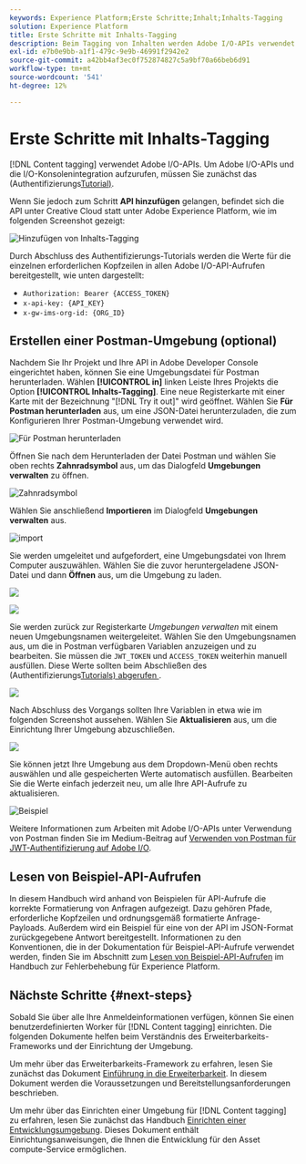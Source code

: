 ```yaml
---
keywords: Experience Platform;Erste Schritte;Inhalt;Inhalts-Tagging
solution: Experience Platform
title: Erste Schritte mit Inhalts-Tagging
description: Beim Tagging von Inhalten werden Adobe I/O-APIs verwendet. Um Adobe I/O-APIs und die I/O-Konsolenintegration aufzurufen, müssen Sie zunächst das Authentifizierungs-Tutorial abschließen.
exl-id: e7b0e9bb-a1f1-479c-9e9b-46991f2942e2
source-git-commit: a42bb4af3ec0f752874827c5a9bf70a66beb6d91
workflow-type: tm+mt
source-wordcount: '541'
ht-degree: 12%

---
```


# Erste Schritte mit Inhalts-Tagging

[!DNL Content tagging] verwendet Adobe I/O-APIs. Um Adobe I/O-APIs und die I/O-Konsolenintegration aufzurufen, müssen Sie zunächst das (Authentifizierungs[Tutorial) &#x200B;](https://experienceleague.adobe.com/docs/experience-platform/landing/platform-apis/api-authentication.html?lang=de).

Wenn Sie jedoch zum Schritt **API hinzufügen** gelangen, befindet sich die API unter Creative Cloud statt unter Adobe Experience Platform, wie im folgenden Screenshot gezeigt:

![Hinzufügen von Inhalts-Tagging](./images/add-api-updated.png)

Durch Abschluss des Authentifizierungs-Tutorials werden die Werte für die einzelnen erforderlichen Kopfzeilen in allen Adobe I/O-API-Aufrufen bereitgestellt, wie unten dargestellt:

- `Authorization: Bearer {ACCESS_TOKEN}`
- `x-api-key: {API_KEY}`
- `x-gw-ims-org-id: {ORG_ID}`

## Erstellen einer Postman-Umgebung (optional)

Nachdem Sie Ihr Projekt und Ihre API in Adobe Developer Console eingerichtet haben, können Sie eine Umgebungsdatei für Postman herunterladen. Wählen **[!UICONTROL in]** linken Leiste Ihres Projekts die Option **[!UICONTROL Inhalts-Tagging]**. Eine neue Registerkarte mit einer Karte mit der Bezeichnung &quot;[!DNL Try it out]&quot; wird geöffnet. Wählen Sie **Für Postman herunterladen** aus, um eine JSON-Datei herunterzuladen, die zum Konfigurieren Ihrer Postman-Umgebung verwendet wird.

![Für Postman herunterladen](./images/add-to-postman-updated.png)

Öffnen Sie nach dem Herunterladen der Datei Postman und wählen Sie oben rechts **Zahnradsymbol** aus, um das Dialogfeld **Umgebungen verwalten** zu öffnen.

![Zahnradsymbol](./images/select-gear-icon.png)

Wählen Sie anschließend **Importieren** im Dialogfeld **Umgebungen verwalten** aus.

![import](./images/import-updated.png)

Sie werden umgeleitet und aufgefordert, eine Umgebungsdatei von Ihrem Computer auszuwählen. Wählen Sie die zuvor heruntergeladene JSON-Datei und dann **Öffnen** aus, um die Umgebung zu laden.

![](./images/choose-your-file.png)

![](./images/click-open.png)

Sie werden zurück zur Registerkarte *Umgebungen verwalten* mit einem neuen Umgebungsnamen weitergeleitet. Wählen Sie den Umgebungsnamen aus, um die in Postman verfügbaren Variablen anzuzeigen und zu bearbeiten. Sie müssen die `JWT_TOKEN` und `ACCESS_TOKEN` weiterhin manuell ausfüllen. Diese Werte sollten beim Abschließen des (Authentifizierungs[Tutorials) abgerufen &#x200B;](https://experienceleague.adobe.com/docs/experience-platform/landing/platform-apis/api-authentication.html?lang=de).

![](./images/re-direct-updated.png)

Nach Abschluss des Vorgangs sollten Ihre Variablen in etwa wie im folgenden Screenshot aussehen. Wählen Sie **Aktualisieren** aus, um die Einrichtung Ihrer Umgebung abzuschließen.

![](./images/final-environment-updated.png)

Sie können jetzt Ihre Umgebung aus dem Dropdown-Menü oben rechts auswählen und alle gespeicherten Werte automatisch ausfüllen. Bearbeiten Sie die Werte einfach jederzeit neu, um alle Ihre API-Aufrufe zu aktualisieren.

![Beispiel](./images/select-environment-updated.png)

Weitere Informationen zum Arbeiten mit Adobe I/O-APIs unter Verwendung von Postman finden Sie im Medium-Beitrag auf [Verwenden von Postman für JWT-Authentifizierung auf Adobe I/O](https://medium.com/adobetech/using-postman-for-jwt-authentication-on-adobe-i-o-7573428ffe7f).

## Lesen von Beispiel-API-Aufrufen

In diesem Handbuch wird anhand von Beispielen für API-Aufrufe die korrekte Formatierung von Anfragen aufgezeigt. Dazu gehören Pfade, erforderliche Kopfzeilen und ordnungsgemäß formatierte Anfrage-Payloads. Außerdem wird ein Beispiel für eine von der API im JSON-Format zurückgegebene Antwort bereitgestellt. Informationen zu den Konventionen, die in der Dokumentation für Beispiel-API-Aufrufe verwendet werden, finden Sie im Abschnitt zum [Lesen von Beispiel-API-Aufrufen](../../landing/troubleshooting.md) im Handbuch zur Fehlerbehebung für Experience Platform.

## Nächste Schritte {#next-steps}

Sobald Sie über alle Ihre Anmeldeinformationen verfügen, können Sie einen benutzerdefinierten Worker für [!DNL Content tagging] einrichten. Die folgenden Dokumente helfen beim Verständnis des Erweiterbarkeits-Frameworks und der Einrichtung der Umgebung.

Um mehr über das Erweiterbarkeits-Framework zu erfahren, lesen Sie zunächst das Dokument [Einführung in die Erweiterbarkeit](https://experienceleague.adobe.com/docs/asset-compute/using/extend/understand-extensibility.html?lang=de). In diesem Dokument werden die Voraussetzungen und Bereitstellungsanforderungen beschrieben.

Um mehr über das Einrichten einer Umgebung für [!DNL Content tagging] zu erfahren, lesen Sie zunächst das Handbuch [Einrichten einer Entwicklungsumgebung](https://experienceleague.adobe.com/docs/asset-compute/using/extend/setup-environment.html?lang=de). Dieses Dokument enthält Einrichtungsanweisungen, die Ihnen die Entwicklung für den Asset compute-Service ermöglichen.
